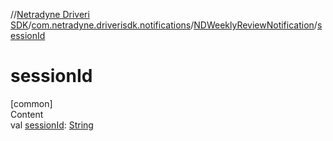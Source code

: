 //[Netradyne Driveri SDK](../../index.md)/[com.netradyne.driverisdk.notifications](../index.md)/[NDWeeklyReviewNotification](index.md)/[sessionId](session-id.md)



# sessionId  
[common]  
Content  
val [sessionId](session-id.md): [String](https://kotlinlang.org/api/latest/jvm/stdlib/kotlin/-string/index.html)  




